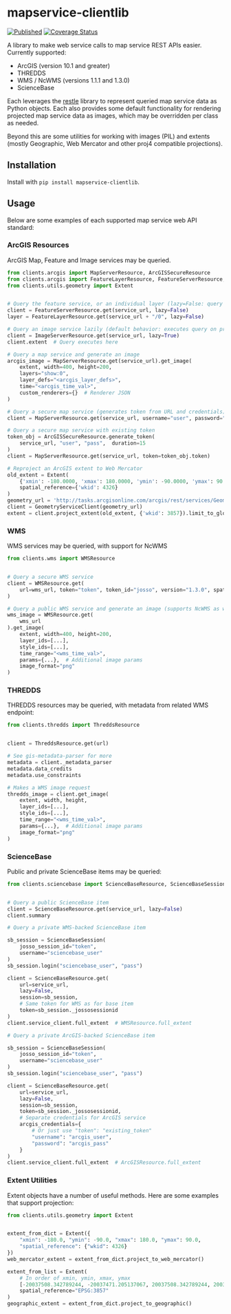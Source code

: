 # mapservice-clientlib

[![Published](https://github.com/consbio/mapservice-clientlib/actions/workflows/publish.yml/badge.svg)](https://pypi.org/project/mapservice-clientlib/)
[![Coverage Status](https://coveralls.io/repos/github/consbio/mapservice-clientlib/badge.svg?branch=main)](https://coveralls.io/github/consbio/mapservice-clientlib?branch=main)

A library to make web service calls to map service REST APIs easier. Currently supported:

- ArcGIS (version 10.1 and greater)
- THREDDS
- WMS / NcWMS (versions 1.1.1 and 1.3.0)
- ScienceBase

Each leverages the [restle](https://github.com/consbio/restle) library to represent queried map service data as Python objects.
Each also provides some default functionality for rendering projected map service data as images, which may be overridden per class as needed.

Beyond this are some utilities for working with images (PIL) and extents (mostly Geographic, Web Mercator and other proj4 compatible projections).

## Installation

Install with `pip install mapservice-clientlib`.

## Usage

Below are some examples of each supported map service web API standard:

### ArcGIS Resources

ArcGIS Map, Feature and Image services may be queried.

```python
from clients.arcgis import MapServerResource, ArcGISSecureResource
from clients.arcgis import FeatureLayerResource, FeatureServerResource, ImageServerResource
from clients.utils.geometry import Extent


# Query the feature service, or an individual layer (lazy=False: query executed right away)
client = FeatureServerResource.get(service_url, lazy=False)
layer = FeatureLayerResource.get(service_url + "/0", lazy=False)

# Query an image service lazily (default behavior: executes query on property reference)
client = ImageServerResource.get(service_url, lazy=True)
client.extent  # Query executes here

# Query a map service and generate an image
arcgis_image = MapServerResource.get(service_url).get_image(
    extent, width=400, height=200,
    layers="show:0",
    layer_defs="<arcgis_layer_defs>",
    time="<arcgis_time_val>",
    custom_renderers={}  # Renderer JSON
)

# Query a secure map service (generates token from URL and credentials)
client = MapServerResource.get(service_url, username="user", password="pass")

# Query a secure map service with existing token
token_obj = ArcGISSecureResource.generate_token(
    service_url, "user", "pass",  duration=15
)
client = MapServerResource.get(service_url, token=token_obj.token)

# Reproject an ArcGIS extent to Web Mercator
old_extent = Extent(
    {'xmin': -180.0000, 'xmax': 180.0000, 'ymin': -90.0000, 'ymax': 90.0000},
    spatial_reference={'wkid': 4326}
)
geometry_url = 'http://tasks.arcgisonline.com/arcgis/rest/services/Geometry/GeometryServer'
client = GeometryServiceClient(geometry_url)
extent = client.project_extent(old_extent, {'wkid': 3857}).limit_to_global_extent()
```

### WMS

WMS services may be queried, with support for NcWMS

```python
from clients.wms import WMSResource


# Query a secure WMS service
client = WMSResource.get(
    url=wms_url, token="token", token_id="josso", version="1.3.0", spatial_ref="EPSG:3857"
)

# Query a public WMS service and generate an image (supports NcWMS as well)
wms_image = WMSResource.get(
    wms_url
).get_image(
    extent, width=400, height=200,
    layer_ids=[...],
    style_ids=[...],
    time_range="<wms_time_val>",
    params={...},  # Additional image params
    image_format="png"
)
```

### THREDDS

THREDDS resources may be queried, with metadata from related WMS endpoint:

```python
from clients.thredds import ThreddsResource


client = ThreddsResource.get(url)

# See gis-metadata-parser for more
metadata = client._metadata_parser
metadata.data_credits
metadata.use_constraints

# Makes a WMS image request
thredds_image = client.get_image(
    extent, width, height,
    layer_ids=[...],
    style_ids=[...],
    time_range="<wms_time_val>",
    params={...},  # Additional image params
    image_format="png"
)
```

### ScienceBase

Public and private ScienceBase items may be queried:

```python
from clients.sciencebase import ScienceBaseResource, ScienceBaseSession


# Query a public ScienceBase item
client = ScienceBaseResource.get(service_url, lazy=False)
client.summary

# Query a private WMS-backed ScienceBase item

sb_session = ScienceBaseSession(
    josso_session_id="token",
    username="sciencebase_user"
)
sb_session.login("sciencebase_user", "pass")

client = ScienceBaseResource.get(
    url=service_url,
    lazy=False,
    session=sb_session,
    # Same token for WMS as for base item
    token=sb_session._jossosessionid
)
client.service_client.full_extent  # WMSResource.full_extent

# Query a private ArcGIS-backed ScienceBase item

sb_session = ScienceBaseSession(
    josso_session_id="token",
    username="sciencebase_user"
)
sb_session.login("sciencebase_user", "pass")

client = ScienceBaseResource.get(
    url=service_url,
    lazy=False,
    session=sb_session,
    token=sb_session._jossosessionid,
    # Separate credentials for ArcGIS service
    arcgis_credentials={
        # Or just use "token": "existing_token"
        "username": "arcgis_user",
        "password": "arcgis_pass"
    }
)
client.service_client.full_extent  # ArcGISResource.full_extent
```

### Extent Utilities

Extent objects have a number of useful methods. Here are some examples that support projection:

```python
from clients.utils.geometry import Extent


extent_from_dict = Extent({
    "xmin": -180.0, "ymin": -90.0, "xmax": 180.0, "ymax": 90.0,
    "spatial_reference": {"wkid": 4326}
})
web_mercator_extent = extent_from_dict.project_to_web_mercator()

extent_from_list = Extent(
    # In order of xmin, ymin, xmax, ymax
    [-20037508.342789244, -20037471.205137067, 20037508.342789244, 20037471.20513706],
    spatial_reference="EPSG:3857"
)
geographic_extent = extent_from_dict.project_to_geographic()
```
